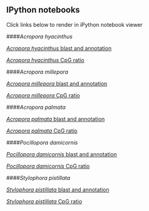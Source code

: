 ## IPython notebooks
Click links below to render in iPython notebook viewer

####*Acropora hyacinthus*

[*Acropora hyacinthus* blast and annotation](http://nbviewer.ipython.org/github/jldimond/fish546-2015/blob/master/nb/Ahya_blast_anno.ipynb)

[*Acropora hyacinthus* CpG ratio](http://nbviewer.ipython.org/github/jldimond/fish546-2015/blob/master/nb/Ahya_CpG_ratio.ipynb)

####*Acropora millepora*

[*Acropora millepora* blast and annotation](http://nbviewer.ipython.org/github/jldimond/fish546-2015/blob/master/nb/Amil_blast_anno.ipynb)

[*Acropora millepora* CpG ratio](http://nbviewer.ipython.org/github/jldimond/fish546-2015/blob/master/nb/Amil_CpG_ratio.ipynb)

####*Acropora palmata*

[*Acropora palmata* blast and annotation](http://nbviewer.ipython.org/github/jldimond/fish546-2015/blob/master/nb/Apalm_blast_anno.ipynb)

[*Acropora palmata* CpG ratio](http://nbviewer.ipython.org/github/jldimond/fish546-2015/blob/master/nb/Apalm_CpG_ratio.ipynb)

####*Pocillopora damicornis*

[*Pocillopora damicornis* blast and annotation](http://nbviewer.ipython.org/github/jldimond/fish546-2015/blob/master/nb/Pdam_blast_anno.ipynb)

[*Pocillopora damicornis* CpG ratio](http://nbviewer.ipython.org/github/jldimond/fish546-2015/blob/master/nb/Pdam_CpG_ratio.ipynb)

####*Stylophora pistillata*

[*Stylophora pistillata* blast and annotation](http://nbviewer.ipython.org/github/jldimond/fish546-2015/blob/master/nb/Spist_blast_anno.ipynb)

[*Stylophora pistillata* CpG ratio](http://nbviewer.ipython.org/github/jldimond/fish546-2015/blob/master/nb/Spist_CpG_ratio.ipynb)
